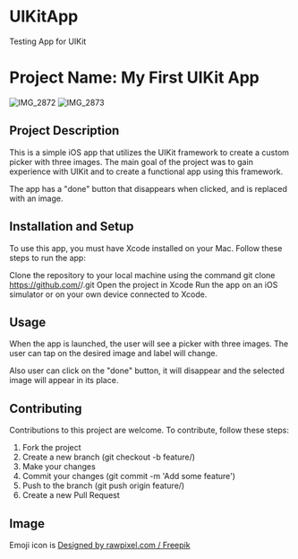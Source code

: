 # UIKitApp
Testing App for UIKit

# Project Name: My First UIKit App

![IMG_2872](https://user-images.githubusercontent.com/104119308/228917692-9480ad73-2a92-4f54-b5f7-c2188880ab30.PNG)
![IMG_2873](https://user-images.githubusercontent.com/104119308/228917671-611318cf-d8f1-462d-a1da-222dc2e761a1.PNG)

## Project Description

This is a simple iOS app that utilizes the UIKit framework to create a custom picker with three images. The main goal of the project was to gain experience with UIKit and to create a functional app using this framework.

The app has a "done" button that disappears when clicked, and is replaced with an image.

## Installation and Setup

To use this app, you must have Xcode installed on your Mac. Follow these steps to run the app:

Clone the repository to your local machine using the command git clone https://github.com/<username>/<repository-name>.git
Open the project in Xcode
Run the app on an iOS simulator or on your own device connected to Xcode.
  
## Usage

When the app is launched, the user will see a picker with three images. The user can tap on the desired image and label will change.

Also user can click on the "done" button, it will disappear and the selected image will appear in its place.

## Contributing

Contributions to this project are welcome. To contribute, follow these steps:

1. Fork the project
2. Create a new branch (git checkout -b feature/<feature-name>)
3. Make your changes
4. Commit your changes (git commit -m 'Add some feature')
5. Push to the branch (git push origin feature/<feature-name>)
6. Create a new Pull Request

## Image

Emoji icon is <a href="http://www.freepik.com">Designed by rawpixel.com / Freepik</a>
